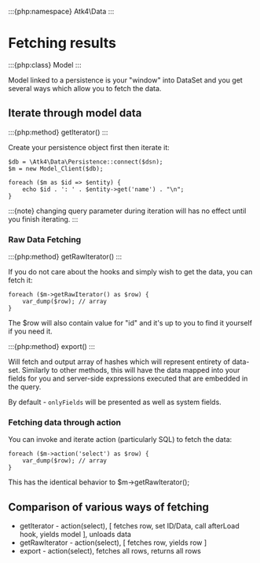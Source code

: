 :::{php:namespace} Atk4\Data
:::

# Fetching results

:::{php:class} Model
:::

Model linked to a persistence is your "window" into DataSet and you get several
ways which allow you to fetch the data.

## Iterate through model data

:::{php:method} getIterator()
:::

Create your persistence object first then iterate it:

```
$db = \Atk4\Data\Persistence::connect($dsn);
$m = new Model_Client($db);

foreach ($m as $id => $entity) {
    echo $id . ': ' . $entity->get('name') . "\n";
}
```

:::{note}
changing query parameter during iteration will has no effect until you
finish iterating.
:::

### Raw Data Fetching

:::{php:method} getRawIterator()
:::

If you do not care about the hooks and simply wish to get the data, you can fetch
it:

```
foreach ($m->getRawIterator() as $row) {
    var_dump($row); // array
}
```

The $row will also contain value for "id" and it's up to you to find it yourself
if you need it.

:::{php:method} export()
:::

Will fetch and output array of hashes which will represent entirety of data-set.
Similarly to other methods, this will have the data mapped into your fields for
you and server-side expressions executed that are embedded in the query.

By default - `onlyFields` will be presented as well as system fields.

### Fetching data through action

You can invoke and iterate action (particularly SQL) to fetch the data:

```
foreach ($m->action('select') as $row) {
    var_dump($row); // array
}
```

This has the identical behavior to $m->getRawIterator();

## Comparison of various ways of fetching

- getIterator - action(select), [ fetches row, set ID/Data, call afterLoad hook,
  yields model ], unloads data
- getRawIterator - action(select), [ fetches row, yields row ]
- export - action(select), fetches all rows, returns all rows
